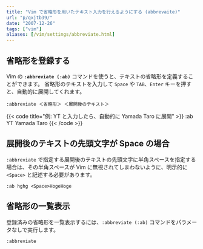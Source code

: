 ```yaml
---
title: "Vim で省略形を用いたテキスト入力を行えるようにする (abbrevaite)"
url: "p/qxjtb39/"
date: "2007-12-26"
tags: ["vim"]
aliases: [/vim/settings/abbreviate.html]
---
```


省略形を登録する
----

Vim の **`:abbreviate (:ab)`** コマンドを使うと、テキストの省略形を定義することができます。
省略形のテキストを入力して `Space` や `TAB`、`Enter` キーを押すと、自動的に展開してくれます。

```
:abbreviate ＜省略形＞ ＜展開後のテキスト＞
```

{{< code title="例: YT と入力したら、自動的に Yamada Taro に展開" >}}
:ab YT Yamada Taro
{{< /code >}}


展開後のテキストの先頭文字が Space の場合
----

`:abbreviate` で指定する展開後のテキストの先頭文字に半角スペースを指定する場合は、その半角スペースが Vim に無視されてしまわないように、明示的に `<Space>` と記述する必要があります。

```
:ab hghg <Space>HogeHoge
```


省略形の一覧表示
----

登録済みの省略形を一覧表示するには、`:abbreviate (:ab)` コマンドをパラメータなしで実行します。

```
:abbreviate
```


